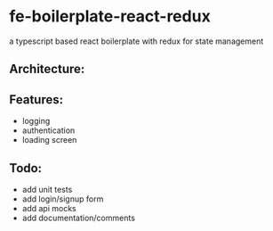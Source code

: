 # fe-boilerplate-react-redux
a typescript based react boilerplate with redux for state management


## Architecture:



## Features:
* logging
* authentication
* loading screen


## Todo:
* add unit tests
* add login/signup form
* add api mocks
* add documentation/comments
